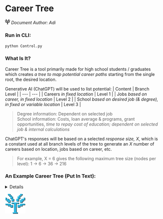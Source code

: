 # Career Tree
![Career Tree](https://github.com/O-79/CareerTree-py/blob/master/resources/icon_base_black_v1.1.png?raw=true)<em> Document Author: Adi</em>

### Run in CLI:
<code>python Control.py</code>

<h3>What Is It?</h3>

Career Tree is a tool primarily made for high school students / graduates which creates *a tree to map potential career paths* starting from the single root, the desired location.

Generative AI (ChatGPT) will be used to list potential:
| Content | Branch Level |
| --- | --- |
| Careers *in fixed location* | Level 1 |
| Jobs *based on career, in fixed location* | Level 2 |
| School *based on desired job (& degree), in fixed or variable location* | Level 3 |
> Degree information: Dependent on selected job\
> School information: Costs, loan average & programs, grant opportunities, *time to repay cost of education; dependent on selected job & internal calculations*

ChatGPT's responses will be based on a selected *response size, X*, which is a constant used at all branch levels of the tree to generate an *X* number of careers based on location, jobs based on career, etc.
> For example, X = 6 gives the following maximum tree size (nodes per level): 1 -> 6 -> 36 -> 216

<h3>An Example Career Tree (Put In Text):</h3>
<details>
  ┄┄┄┄┄┄┄┄┄┄┄┄┄┄┄┄┄┄┄┄┄┄┄┄┄┄┄┄┄┄┄┄<br/>
  Powered by: gpt-3.5-turbo<br/>
  Response Size: <b>4</b><br/>
  ┄┄┄┄┄┄┄┄┄┄┄┄┄┄┄┄┄┄┄┄┄┄┄┄┄┄┄┄┄┄┄┄<br/>
  <b>LOCATION:</b> North Carolina<br/>
  &emsp;&emsp;&emsp;╍┫ <b>CAREER:</b> Medical<br/>
  &emsp;&emsp;&emsp;╍&emsp;&emsp;&emsp;╍┫ <b>JOB:</b> Nurse<br/>
  &emsp;&emsp;&emsp;╍&emsp;&emsp;&emsp;╍┫ <b>JOB:</b> General Practitioner<br/>
  &emsp;&emsp;&emsp;╍&emsp;&emsp;&emsp;╍┫ <b>JOB:</b> Dentist<br/>
  &emsp;&emsp;&emsp;╍&emsp;&emsp;&emsp;╍┫ <b>JOB:</b> Veterinarian<br/>
  &emsp;&emsp;&emsp;╍&emsp;&emsp;&emsp;╍&emsp;&emsp;&emsp;╍═ <em>Salary:</em>  $$$<br/>
  &emsp;&emsp;&emsp;╍&emsp;&emsp;&emsp;╍&emsp;&emsp;&emsp;╍┫ <b>COLLEGE:</b> Duke University<br/>
  &emsp;&emsp;&emsp;╍&emsp;&emsp;&emsp;╍&emsp;&emsp;&emsp;╍&emsp;&emsp;&emsp;╍═ <em>Requirements:</em>   XYZ<br/>
  &emsp;&emsp;&emsp;╍&emsp;&emsp;&emsp;╍&emsp;&emsp;&emsp;╍&emsp;&emsp;&emsp;╍═ <em>Tuition:</em>        $$$<br/>
  &emsp;&emsp;&emsp;╍&emsp;&emsp;&emsp;╍&emsp;&emsp;&emsp;╍&emsp;&emsp;&emsp;╍═ <em>Avg. Loan:</em>      $$$<br/>
  &emsp;&emsp;&emsp;╍&emsp;&emsp;&emsp;╍&emsp;&emsp;&emsp;╍&emsp;&emsp;&emsp;╍═ <em>Loan Programs:</em>  A, B, C, X, Y, Z<br/>
  &emsp;&emsp;&emsp;╍&emsp;&emsp;&emsp;╍&emsp;&emsp;&emsp;╍&emsp;&emsp;&emsp;╍═ <em>Time to Repay:</em>  X.Y months<br/>
  &emsp;&emsp;&emsp;╍&emsp;&emsp;&emsp;╍&emsp;&emsp;&emsp;╍┫ <b>COLLEGE:</b> University of North Carolina at Chapel Hill<br/>
  &emsp;&emsp;&emsp;╍&emsp;&emsp;&emsp;╍&emsp;&emsp;&emsp;╍┫ <b>COLLEGE:</b> Wake Forest University<br/>
  &emsp;&emsp;&emsp;╍&emsp;&emsp;&emsp;╍&emsp;&emsp;&emsp;╍┫ <b>COLLEGE:</b> East Carolina University<br/>
  &emsp;&emsp;&emsp;╍┫ <b>CAREER:</b> Data Scientist<br/>
  &emsp;&emsp;&emsp;╍┫ <b>CAREER:</b> Software Engineering<br/>
  &emsp;&emsp;&emsp;╍&emsp;&emsp;&emsp;╍┫ <b>JOB:</b> Frontend Developer<br/>
  &emsp;&emsp;&emsp;╍&emsp;&emsp;&emsp;╍┫ <b>JOB:</b> Backend Developer<br/>
  &emsp;&emsp;&emsp;╍&emsp;&emsp;&emsp;╍┫ <b>JOB:</b> Cybersecurity Specialist<br/>
  &emsp;&emsp;&emsp;╍&emsp;&emsp;&emsp;╍&emsp;&emsp;&emsp;╍═ <em>Salary:</em>  $$$<br/>
  &emsp;&emsp;&emsp;╍&emsp;&emsp;&emsp;╍&emsp;&emsp;&emsp;╍┫ <b>COLLEGE:</b> North Carolina State University<br/>
  &emsp;&emsp;&emsp;╍&emsp;&emsp;&emsp;╍&emsp;&emsp;&emsp;╍&emsp;&emsp;&emsp;╍═ <em>Requirements:</em>   XYZ<br/>
  &emsp;&emsp;&emsp;╍&emsp;&emsp;&emsp;╍&emsp;&emsp;&emsp;╍&emsp;&emsp;&emsp;╍═ <em>Tuition:</em>        $$$<br/>
  &emsp;&emsp;&emsp;╍&emsp;&emsp;&emsp;╍&emsp;&emsp;&emsp;╍&emsp;&emsp;&emsp;╍═ <em>Avg. Loan:</em>      $$$<br/>
  &emsp;&emsp;&emsp;╍&emsp;&emsp;&emsp;╍&emsp;&emsp;&emsp;╍&emsp;&emsp;&emsp;╍═ <em>Loan Programs:</em>  A, B, C, X, Y, Z<br/>
  &emsp;&emsp;&emsp;╍&emsp;&emsp;&emsp;╍&emsp;&emsp;&emsp;╍&emsp;&emsp;&emsp;╍═ <em>Time to Repay:</em>  X.Y months<br/>
  &emsp;&emsp;&emsp;╍&emsp;&emsp;&emsp;╍&emsp;&emsp;&emsp;╍┫ <b>COLLEGE:</b> University of North Carolina at Chapel Hill<br/>
  &emsp;&emsp;&emsp;╍&emsp;&emsp;&emsp;╍&emsp;&emsp;&emsp;╍┫ <b>COLLEGE:</b> University of North Carolina at Charlotte<br/>
  &emsp;&emsp;&emsp;╍&emsp;&emsp;&emsp;╍&emsp;&emsp;&emsp;╍&emsp;&emsp;&emsp;╍═ <em>Requirements:</em>   XYZ<br/>
  &emsp;&emsp;&emsp;╍&emsp;&emsp;&emsp;╍&emsp;&emsp;&emsp;╍&emsp;&emsp;&emsp;╍═ <em>Tuition:</em>        $$$<br/>
  &emsp;&emsp;&emsp;╍&emsp;&emsp;&emsp;╍&emsp;&emsp;&emsp;╍&emsp;&emsp;&emsp;╍═ <em>Avg. Loan:</em>      $$$<br/>
  &emsp;&emsp;&emsp;╍&emsp;&emsp;&emsp;╍&emsp;&emsp;&emsp;╍&emsp;&emsp;&emsp;╍═ <em>Loan Programs:</em>  A, B, C, X, Y, Z<br/>
  &emsp;&emsp;&emsp;╍&emsp;&emsp;&emsp;╍&emsp;&emsp;&emsp;╍&emsp;&emsp;&emsp;╍═ <em>Time to Repay:</em>  X.Y months<br/>
  &emsp;&emsp;&emsp;╍&emsp;&emsp;&emsp;╍&emsp;&emsp;&emsp;╍┫ <b>COLLEGE:</b> Duke University<br/>
  &emsp;&emsp;&emsp;╍&emsp;&emsp;&emsp;╍┫ <b>JOB:</b> Videogame Developer<br/>
  &emsp;&emsp;&emsp;╍┫ <b>CAREER:</b> Marketing<br/>
  ┄┄┄┄┄┄┄┄┄┄┄┄┄┄┄┄┄┄┄┄┄┄┄┄┄┄┄┄┄┄┄┄<br/>
</details>

![Career Tree](https://github.com/O-79/CareerTree-py/blob/master/resources/icon_full_borderless_shadow_v1.1.png?raw=true)
